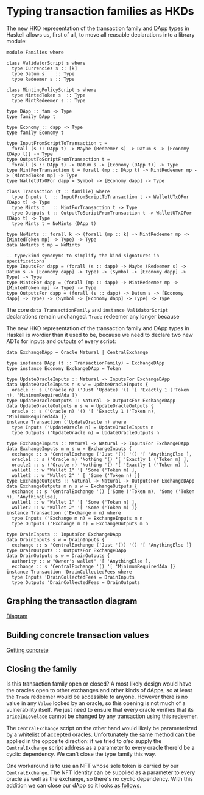 # Typing transaction families as HKDs

<!--
~~~ {.haskell}
{-# LANGUAGE DataKinds, DuplicateRecordFields, GADTs, FlexibleInstances, OverloadedStrings,
             KindSignatures, StandaloneKindSignatures, NoStarIsType,
             PolyKinds, RankNTypes, TypeApplications, TypeFamilies, UndecidableInstances #-}

module HKD where

import Data.Functor.Const (Const (Const))
import Data.Kind (Type)
import GHC.TypeLits (Symbol)
import Numeric.Natural (Natural)

import Family
~~~
-->

The new HKD representation of the transaction family and DApp types in Haskell allows us, first of all, to move all
reusable declarations into a library module:

~~~ {.haskell.ignore}
module Families where

class ValidatorScript s where
  type Currencies s :: [k]
  type Datum s    :: Type
  type Redeemer s :: Type

class MintingPolicyScript s where
  type MintedToken s  :: Type
  type MintRedeemer s :: Type

type DApp :: fam -> Type
type family DApp t

type Economy :: dapp -> Type
type family Economy t

type InputFromScriptToTransaction t =
  forall (s :: DApp t) -> Maybe (Redeemer s) -> Datum s -> [Economy (DApp t)] -> Type
type OutputToScriptFromTransaction t =
  forall (s :: DApp t) -> Datum s -> [Economy (DApp t)] -> Type
type MintForTransaction t = forall (mp :: DApp t) -> MintRedeemer mp -> [MintedToken mp] -> Type
type WalletUTxOFor dapp = Symbol -> [Economy dapp] -> Type

class Transaction (t :: familie) where
  type Inputs t  :: InputFromScriptToTransaction t -> WalletUTxOFor (DApp t) -> Type
  type Mints t   :: MintForTransaction t -> Type
  type Outputs t :: OutputToScriptFromTransaction t -> WalletUTxOFor (DApp t) -> Type
  type Mints t = NoMints (DApp t)

type NoMints :: forall k -> (forall (mp :: k) -> MintRedeemer mp -> [MintedToken mp] -> Type) -> Type
data NoMints t mp = NoMints

-- type/kind synonyms to simplify the kind signatures in specifications 
type InputsFor dapp = (forall (s :: dapp) -> Maybe (Redeemer s) -> Datum s -> [Economy dapp] -> Type) -> (Symbol -> [Economy dapp] -> Type) -> Type
type MintsFor dapp = (forall (mp :: dapp) -> MintRedeemer mp -> [MintedToken mp] -> Type) -> Type
type OutputsFor dapp = (forall (s :: dapp) -> Datum s -> [Economy dapp] -> Type) -> (Symbol -> [Economy dapp] -> Type) -> Type
~~~

The core `data TransactionFamily` and `instance ValidatorScript` declarations remain unchanged.
`Trade` redeemer any longer because

<!--
~~~ {.haskell}
data TransactionFamily =
  UpdateOracle Natural
  | Exchange Natural Natural
  | DrainCollectedFees
data Token = Token Natural

data OracleRedeemer (n :: Natural) = Update

instance ValidatorScript ('Oracle n) where
  type Currencies ('Oracle n) = '[ 'Token n ]
  type Datum ('Oracle n) = ()
  type Redeemer ('Oracle n) = OracleRedeemer n
instance ValidatorScript 'CentralExchange where
  type Currencies 'CentralExchange = '[ 'AnythingElse ]
  type Datum 'CentralExchange = ()
  type Redeemer 'CentralExchange = ()
~~~
-->

The new HKD representation of the transaction family and DApp types in Haskell is wordier than it used to be, because
we need to declare two new ADTs for inputs and outputs of every script:

~~~ {.haskell}
data ExchangeDApp = Oracle Natural | CentralExchange

type instance DApp (t :: TransactionFamily) = ExchangeDApp
type instance Economy ExchangeDApp = Token

type UpdateOracleInputs :: Natural -> InputsFor ExchangeDApp
data UpdateOracleInputs n s w = UpdateOracleInputs {
  oracle :: s ('Oracle n) ('Just 'Update) '() '[ 'Exactly 1 ('Token n), 'MinimumRequiredAda ]}
type UpdateOracleOutputs :: Natural -> OutputsFor ExchangeDApp
data UpdateOracleOutputs n s w = UpdateOracleOutputs {
  oracle :: s ('Oracle n) '() '[ 'Exactly 1 ('Token n), 'MinimumRequiredAda ]}
instance Transaction ('UpdateOracle n) where
  type Inputs ('UpdateOracle n) = UpdateOracleInputs n
  type Outputs ('UpdateOracle n) = UpdateOracleOutputs n

type ExchangeInputs :: Natural -> Natural -> InputsFor ExchangeDApp
data ExchangeInputs m n s w = ExchangeInputs {
  exchange :: s 'CentralExchange ('Just '()) '() '[ 'AnythingElse ],
  oracle1 :: s ('Oracle m) 'Nothing '() '[ 'Exactly 1 ('Token m) ],
  oracle2 :: s ('Oracle n) 'Nothing '() '[ 'Exactly 1 ('Token n) ],
  wallet1 :: w "Wallet 1" '[ 'Some ('Token m) ],
  wallet2 :: w "Wallet 2" ' [ 'Some ('Token n) ]}
type ExchangeOutputs :: Natural -> Natural -> OutputsFor ExchangeDApp
data ExchangeOutputs m n s w = ExchangeOutputs {
  exchange :: s 'CentralExchange '() ['Some ('Token m), 'Some ('Token n), 'AnythingElse],
  wallet1 :: w "Wallet 1" '[ 'Some ('Token n) ],
  wallet2 :: w "Wallet 2" '[ 'Some ('Token m) ]}
instance Transaction ('Exchange m n) where
  type Inputs ('Exchange m n) = ExchangeInputs m n
  type Outputs ('Exchange m n) = ExchangeOutputs m n

type DrainInputs :: InputsFor ExchangeDApp
data DrainInputs s w = DrainInputs {
  exchange :: s 'CentralExchange ('Just '()) '() '[ 'AnythingElse ]}
type DrainOutputs :: OutputsFor ExchangeDApp
data DrainOutputs s w = DrainOutputs {
  authority :: w "Owner's wallet" '[ 'AnythingElse ],
  exchange :: s 'CentralExchange '() '[ 'MinimumRequiredAda ]}
instance Transaction 'DrainCollectedFees where
  type Inputs 'DrainCollectedFees = DrainInputs
  type Outputs 'DrainCollectedFees = DrainOutputs
~~~

## Graphing the transaction diagram

[Diagram](Diagram.md)

## Building concrete transaction values

[Getting concrete](Values.md)

## Closing the family

Is this transaction family open or closed? A most likely design would have the
oracles open to other exchanges and other kinds of dApps, so at least the
`Trade` redeemer would be accessible to anyone. However there is no value in any
`Value` locked by an oracle, so this opening is not much of a vulnerability
itself. We just need to ensure that every oracle verifies that its
`priceInLovelace` cannot be changed by any transaction using this redeemer.

The `CentralExchange` script on the other hand would likely be parameterized
by a whitelist of accepted oracles. Unfortunately the same method can't be
applied in the opposite direction: if we tried to *also* supply the
`CentralExchange` script address as a parameter to every oracle there'd be a
cyclic dependency. We can't close the type family this way.

One workaround is to use an NFT whose sole token is carried by our
`CentralExchange`. The NFT identity can be supplied as a parameter to every
oracle as well as the exchange, so there's no cyclic dependency. With this
addition we can close our dApp so it looks [as follows](NFT.md).
